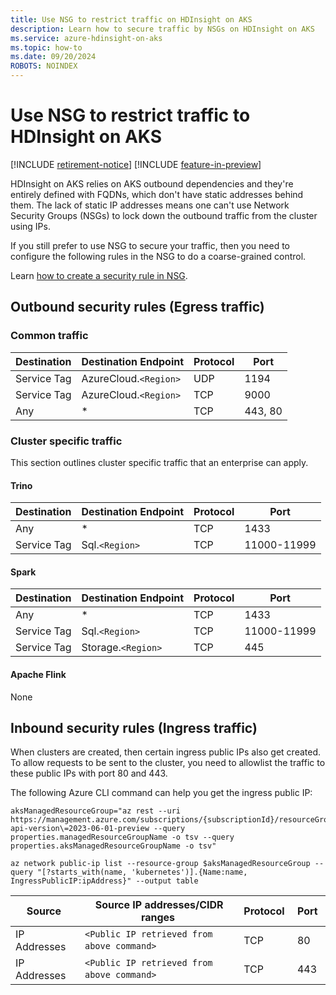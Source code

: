 ```yaml
---
title: Use NSG to restrict traffic on HDInsight on AKS
description: Learn how to secure traffic by NSGs on HDInsight on AKS 
ms.service: azure-hdinsight-on-aks
ms.topic: how-to
ms.date: 09/20/2024
ROBOTS: NOINDEX
---
```


# Use NSG to restrict traffic to HDInsight on AKS

[!INCLUDE [retirement-notice](includes/retirement-notice.md)]
[!INCLUDE [feature-in-preview](includes/feature-in-preview.md)]



HDInsight on AKS relies on AKS outbound dependencies and they're entirely defined with FQDNs, which don't have static addresses behind them. The lack of static IP addresses means one can't use Network Security Groups (NSGs) to lock down the outbound traffic from the cluster using IPs. 

If you still prefer to use NSG to secure your traffic, then you need to configure the following rules in the NSG to do a coarse-grained control. 

Learn [how to create a security rule in NSG](/azure/virtual-network/manage-network-security-group?tabs=network-security-group-portal#create-a-security-rule). 

## Outbound security rules (Egress traffic)
### Common traffic

|Destination| Destination Endpoint| Protocol | Port |
|----|--------------------|----------|------|
| Service Tag | AzureCloud.`<Region>` | UDP      | 1194 |
| Service Tag | AzureCloud.`<Region>` | TCP      | 9000 |
| Any | * | TCP | 443, 80|

### Cluster specific traffic

This section outlines cluster specific traffic that an enterprise can apply.

#### Trino

|Destination| Destination Endpoint| Protocol  | Port|
|-----------|-------------------------|------|------|
| Any | * | TCP | 1433|
| Service Tag | Sql.`<Region>` | TCP      | 11000-11999 |

#### Spark

|Destination| Destination Endpoint | Protocol |Port|
|----|--------------------|----------|------|
| Any | * | TCP | 1433|
| Service Tag | Sql.`<Region>` | TCP      | 11000-11999 |
| Service Tag | Storage.`<Region>` | TCP      | 445 |

#### Apache Flink
None

## Inbound security rules (Ingress traffic) 

When clusters are created, then certain ingress public IPs also get created. To allow requests to be sent to the cluster, you need to allowlist the traffic to these public IPs with port 80 and 443. 

The following Azure CLI command can help you get the ingress public IP:

``` 
aksManagedResourceGroup="az rest --uri https://management.azure.com/subscriptions/{subscriptionId}/resourceGroups/{resourceGroupName}/providers/Microsoft.HDInsight/clusterpools/{clusterPoolName}\?api-version\=2023-06-01-preview --query properties.managedResourceGroupName -o tsv --query properties.aksManagedResourceGroupName -o tsv"

az network public-ip list --resource-group $aksManagedResourceGroup --query "[?starts_with(name, 'kubernetes')].{Name:name, IngressPublicIP:ipAddress}" --output table
```

|	Source 	|	Source IP addresses/CIDR ranges 	|	Protocol 	|	Port 	|
|	-	|-		|-		|	-	|
|	IP Addresses 	|	`<Public IP retrieved from above command>` 	|	TCP 	|	80 	|
|	IP Addresses 	|	`<Public IP retrieved from above command>` 	|	TCP 	|	443 	|


